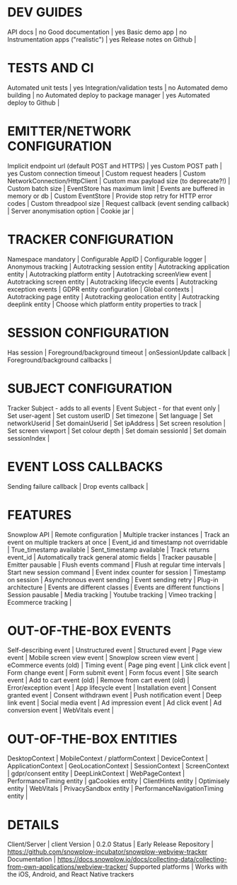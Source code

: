 # DEV GUIDES
API docs | no
Good documentation | yes
Basic demo app | no
Instrumentation apps ("realistic") | yes
Release notes on Github | 

# TESTS AND CI
Automated unit tests | yes
Integration/validation tests | no
Automated demo building | no
Automated deploy to package manager | yes
Automated deploy to Github | 

# EMITTER/NETWORK CONFIGURATION
Implicit endpoint url (default POST and HTTPS) | yes
Custom POST path | yes
Custom connection timeout | 
Custom request headers | 
Custom NetworkConnection/HttpClient | 
Custom max payload size (to deprecate?!) | 
Custom batch size | 
EventStore has maximum limit | 
Events are buffered in memory or db | 
Custom EventStore | 
Provide stop retry for HTTP error codes | 
Custom threadpool size | 
Request callback (event sending callback) | 
Server anonymisation option | 
Cookie jar | 

# TRACKER CONFIGURATION
Namespace mandatory | 
Configurable AppID | 
Configurable logger | 
Anonymous tracking | 
Autotracking session entity | 
Autotracking application entity | 
Autotracking platform entity | 
Autotracking screenView event | 
Autotracking screen entity | 
Autotracking lifecycle events | 
Autotracking exception events | 
GDPR entity configuration | 
Global contexts | 
Autotracking page entity | 
Autotracking geolocation entity | 
Autotracking deeplink entity | 
Choose which platform entity properties to track | 

# SESSION CONFIGURATION
Has session | 
Foreground/background timeout | 
onSessionUpdate callback | 
Foreground/background callbacks | 

# SUBJECT CONFIGURATION
Tracker Subject - adds to all events | 
Event Subject - for that event only | 
Set user-agent | 
Set custom userID | 
Set timezone | 
Set language | 
Set networkUserid | 
Set domainUserid | 
Set ipAddress | 
Set screen resolution | 
Set screen viewport | 
Set colour depth | 
Set domain sessionId | 
Set domain sessionIndex | 

# EVENT LOSS CALLBACKS
Sending failure callback | 
Drop events callback | 

# FEATURES
Snowplow API | 
Remote configuration | 
Multiple tracker instances | 
Track an event on multiple trackers at once | 
Event_id and timestamp not overridable | 
True_timestamp available | 
Sent_timestamp available | 
Track returns event_id | 
Automatically track general atomic fields | 
Tracker pausable | 
Emitter pausable | 
Flush events command | 
Flush at regular time intervals | 
Start new session command | 
Event index counter for session | 
Timestamp on session | 
Asynchronous event sending | 
Event sending retry | 
Plug-in architecture | 
Events are different classes | 
Events are different functions | 
Session pausable | 
Media tracking | 
Youtube tracking | 
Vimeo tracking | 
Ecommerce tracking | 

# OUT-OF-THE-BOX EVENTS
Self-describing event | 
Unstructured event | 
Structured event | 
Page view event | 
Mobile screen view event | 
Snowplow screen view event | 
eCommerce events (old) | 
Timing event | 
Page ping event | 
Link click event | 
Form change event | 
Form submit event | 
Form focus event | 
Site search event | 
Add to cart event (old) | 
Remove from cart event (old) | 
Error/exception event | 
App lifecycle event | 
Installation event | 
Consent granted event | 
Consent withdrawn event | 
Push notification event | 
Deep link event | 
Social media event | 
Ad impression event | 
Ad click event | 
Ad conversion event | 
WebVitals event | 

# OUT-OF-THE-BOX ENTITIES
DesktopContext | 
MobileContext / platformContext | 
DeviceContext | 
ApplicationContext | 
GeoLocationContext | 
SessionContext | 
ScreenContext | 
gdpr/consent entity | 
DeepLinkContext | 
WebPageContext | 
PerformanceTiming entity | 
gaCookies entity | 
ClientHints entity | 
Optimisely entity | 
WebVitals | 
PrivacySandbox entity | 
PerformanceNavigationTiming entity | 

# DETAILS
Client/Server | client
Version | 0.2.0
Status | Early Release
Repository | https://github.com/snowplow-incubator/snowplow-webview-tracker
Documentation | https://docs.snowplow.io/docs/collecting-data/collecting-from-own-applications/webview-tracker/
Supported platforms | Works with the iOS, Android, and React Native trackers